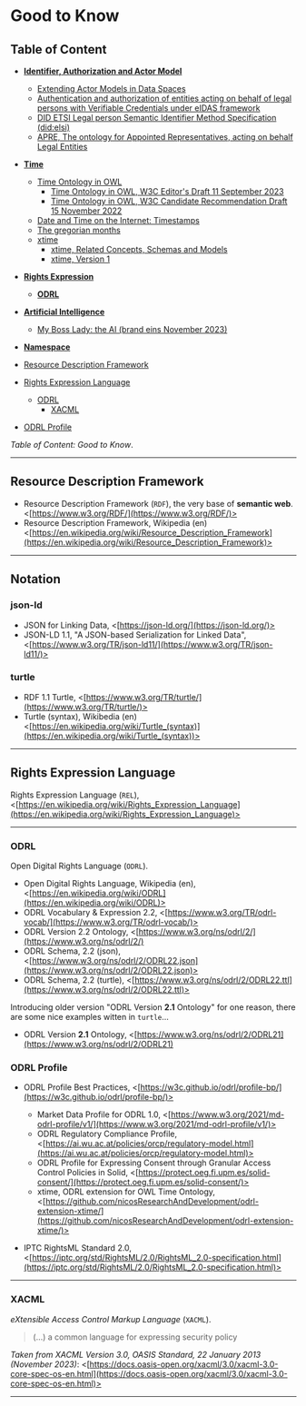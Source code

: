 # Good to Know

## Table of Content

- [**Identifier, Authorization and Actor Model**](./iaam/README.md)
    - [Extending Actor Models in Data Spaces](./iaam/README.md#extending-actor-models-in-data-spaces)
    - [Authentication and authorization of entities acting on behalf of legal persons with Verifiable Credentials
      under eIDAS framework](./iaam/README.md#authentication-and-authorization-of-entities-acting-on-behalf-of-legal-persons-with-verifiable-credentials-under-eidas-framework)
    - [DID ETSI Legal person Semantic Identifier Method Specification (did:elsi)](./iaam/README.md#did-etsi-legal-person-semantic-identifier-method-specification-didelsi)
    - [APRE, The ontology for Appointed Representatives, acting on behalf Legal Entities](./iaam/README.md#apre-the-ontology-for-appointed-representatives-acting-on-behalf-legal-entities)
- [**Time**](./time/README.md)
    - [Time Ontology in OWL](./time/README.md#time-ontology-in-owl)
        - [Time Ontology in OWL, W3C Editor's Draft 11 September 2023](./time/README.md#time-ontology-in-owl-w3c-editors-draft-11-september-2023)
        - [Time Ontology in OWL, W3C Candidate Recommendation Draft 15 November 2022](./time/README.md#time-ontology-in-owl-w3c-candidate-recommendation-draft-15-november-2022)
    - [Date and Time on the Internet: Timestamps](./time/README.md#date-and-time-on-the-internet-timestamps)
    - [The gregorian months](./time/README.md#time-ontology-in-owl)
    - [xtime](./time/README.md#xtime)
        - [xtime, Related Concepts, Schemas and Models](./time/README.md#xtime-related-concepts-schemas-and-models)
        - [xtime, Version 1](./time/README.md#xtime-version-1)
- [**Rights Expression**](./re/README.md)
    - [**ODRL**](./re/README.md#odrl)
- [**Artificial Intelligence**](./ai/README.md)
    - [My Boss Lady: the AI (brand eins November 2023)](./ai/README.md#my-boss-lady-the-ai)
- [**Namespace**](./namespace/README.md)

- [Resource Description Framework](#resource-description-framework)
- [Rights Expression Language](#rights-expression-language)
    - [ODRL](#odrl)
      - [XACML](#xacml)
- [ODRL Profile](#odrl-profile)

*Table of Content: Good to Know*.

---

## Resource Description Framework

- Resource Description Framework (`RDF`), the very base of **semantic web**. <[https://www.w3.org/RDF/](https://www.w3.org/RDF/)>
- Resource Description Framework, Wikipedia (en) <[https://en.wikipedia.org/wiki/Resource_Description_Framework](https://en.wikipedia.org/wiki/Resource_Description_Framework)>

---

## Notation

### json-ld

- JSON for Linking Data, <[https://json-ld.org/](https://json-ld.org/)>
- JSON-LD 1.1, "A JSON-based Serialization for Linked Data", <[https://www.w3.org/TR/json-ld11/](https://www.w3.org/TR/json-ld11/)>

### turtle

- RDF 1.1 Turtle, <[https://www.w3.org/TR/turtle/](https://www.w3.org/TR/turtle/)>
- Turtle (syntax), Wikibedia (en) <[https://en.wikipedia.org/wiki/Turtle_(syntax)](https://en.wikipedia.org/wiki/Turtle_(syntax))>

---

## Rights Expression Language

Rights Expression Language (`REL`), <[https://en.wikipedia.org/wiki/Rights_Expression_Language](https://en.wikipedia.org/wiki/Rights_Expression_Language)>

---
### ODRL

Open Digital Rights Language (`ODRL`).

- Open Digital Rights Language, Wikipedia (en), <[https://en.wikipedia.org/wiki/ODRL](https://en.wikipedia.org/wiki/ODRL)>
- ODRL Vocabulary & Expression 2.2, <[https://www.w3.org/TR/odrl-vocab/](https://www.w3.org/TR/odrl-vocab/)>
- ODRL Version 2.2 Ontology, <[https://www.w3.org/ns/odrl/2/](https://www.w3.org/ns/odrl/2/)
- ODRL Schema, 2.2 (json), <[https://www.w3.org/ns/odrl/2/ODRL22.json](https://www.w3.org/ns/odrl/2/ODRL22.json)>
- ODRL Schema, 2.2 (turtle), <[https://www.w3.org/ns/odrl/2/ODRL22.ttl](https://www.w3.org/ns/odrl/2/ODRL22.ttl)>

Introducing older version "ODRL Version **2.1** Ontology" for one reason, there are some nice examples witten in `turtle`...

- ODRL Version **2.1** Ontology, <[https://www.w3.org/ns/odrl/2/ODRL21](https://www.w3.org/ns/odrl/2/ODRL21)


### ODRL Profile

- ODRL Profile Best Practices, <[https://w3c.github.io/odrl/profile-bp/](https://w3c.github.io/odrl/profile-bp/)>
  - Market Data Profile for ODRL 1.0, <[https://www.w3.org/2021/md-odrl-profile/v1/](https://www.w3.org/2021/md-odrl-profile/v1/)>
  - ODRL Regulatory Compliance Profile, <[https://ai.wu.ac.at/policies/orcp/regulatory-model.html](https://ai.wu.ac.at/policies/orcp/regulatory-model.html)>
  - ODRL Profile for Expressing Consent through Granular Access Control Policies in Solid, <[https://protect.oeg.fi.upm.es/solid-consent/](https://protect.oeg.fi.upm.es/solid-consent/)>
  - xtime, ODRL extension for OWL Time Ontology, <[https://github.com/nicosResearchAndDevelopment/odrl-extension-xtime/](https://github.com/nicosResearchAndDevelopment/odrl-extension-xtime/)>


- IPTC RightsML Standard 2.0, <[https://iptc.org/std/RightsML/2.0/RightsML_2.0-specification.html](https://iptc.org/std/RightsML/2.0/RightsML_2.0-specification.html)>

---

### XACML

*eXtensible Access Control Markup Language* (`XACML`).

> (...) a common language for expressing security policy

*Taken from XACML Version 3.0, OASIS Standard, 22 January 2013 (November
2023)*: <[https://docs.oasis-open.org/xacml/3.0/xacml-3.0-core-spec-os-en.html](https://docs.oasis-open.org/xacml/3.0/xacml-3.0-core-spec-os-en.html)>

---